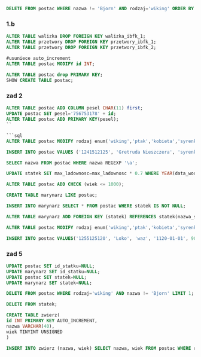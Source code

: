 ```sql
DELETE FROM postac WHERE nazwa != 'Bjorn' AND rodzaj='wiking' ORDER BY wiek DESC LIMIT 2;
```

### 1.b
```sql
ALTER TABLE walizka DROP FOREIGN KEY walizka_ibfk_1;
ALTER TABLE przetwory DROP FOREIGN KEY przetwory_ibfk_1;
ALTER TABLE przetwory DROP FOREIGN KEY przetwory_ibfk_2;

#usuniece auto_increment
ALTER TABLE postac MODIFY id INT;
 
ALTER TABLE postac drop PRIMARY KEY;
SHOW CREATE TABLE postac;
```

### zad 2
```sql
ALTER TABLE postac ADD COLUMN pesel CHAR(11) first;
UPDATE postac SET pesel='756753178' + id;
ALTER TABLE postac ADD PRIMARY KEY(pesel);
``

```sql
ALTER TABLE postac MODIFY rodzaj enum('wiking','ptak','kobieta','syrenka');
```

```sql
INSERT INTO postac VALUES ('1241512125', 'Gretruda Nieszczera', 'syrenka', '1690-11-6', 19, NULL, NULL, NULL);
```

```sql
SELECT nazwa FROM postac WHERE nazwa REGEXP '\a';
```

```sql
UPDATE statek SET max_ladownosc=max_ladownosc * 0.7 WHERE YEAR(data_wodowania) BETWEEN 1901 AND 2000;
```

```sql
ALTER TABLE postac ADD CHECK (wiek <= 1000);
```

```sql
CREATE TABLE marynarz LIKE postac;
```

```sql
INSERT INTO marynarz SELECT * FROM postac WHERE statek IS NOT NULL;
```

```sql
ALTER TABLE marynarz ADD FOREIGN KEY (statek) REFERENCES statek(nazwa_statku);
```

```sql
ALTER TABLE postac MODIFY rodzaj enum('wiking','ptak','kobieta','syrenka', 'waz');
```

```sql
INSERT INTO postac VALUES('1255125120', 'Loko', 'waz', '1120-01-01', 900, NULL, NULL, NULL);
```

### zad 5
```sql
UPDATE postac SET id_statku=NULL;
UPDATE marynarz SET id_statku=NULL;
UPDATE postac SET statek=NULL;
UPDATE marynarz SET statek=NULL;
```

```sql
DELETE FROM postac WHERE rodzaj='wiking' AND nazwa != 'Bjorn' LIMIT 1; 
```

```sql
DELETE FROM statek;
```

```sql
CREATE TABLE zwierz(
id INT PRIMARY KEY AUTO_INCREMENT,
nazwa VARCHAR(40),
wiek TINYINT UNSIGNED
)
```

```sql
INSERT INTO zwierz (nazwa, wiek) SELECT nazwa, wiek FROM postac WHERE rodzaj IN('ptak', 'waz');
```
